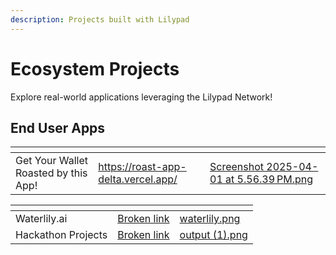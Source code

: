 ```yaml
---
description: Projects built with Lilypad
---
```


# Ecosystem Projects

Explore real-world applications leveraging the Lilypad Network!



## End User Apps

<table data-view="cards"><thead><tr><th></th><th data-hidden data-card-target data-type="content-ref"></th><th data-hidden data-card-cover data-type="files"></th></tr></thead><tbody><tr><td>Get Your Wallet Roasted by this App!</td><td><a href="https://roast-app-delta.vercel.app/">https://roast-app-delta.vercel.app/</a></td><td><a href="../../.gitbook/assets/Screenshot 2025-04-01 at 5.56.39 PM.png">Screenshot 2025-04-01 at 5.56.39 PM.png</a></td></tr></tbody></table>







<table data-view="cards"><thead><tr><th></th><th data-hidden data-card-target data-type="content-ref"></th><th data-hidden data-card-cover data-type="files"></th></tr></thead><tbody><tr><td>Waterlily.ai</td><td><a href="broken-reference">Broken link</a></td><td><a href="../../.gitbook/assets/waterlily.png">waterlily.png</a></td></tr><tr><td>Hackathon Projects</td><td><a href="broken-reference">Broken link</a></td><td><a href="../../.gitbook/assets/output (1).png">output (1).png</a></td></tr></tbody></table>

